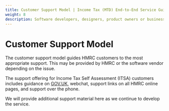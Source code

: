 ```yaml
---
title: Customer Support Model | Income Tax (MTD) End-to-End Service Guide
weight: 8
description: Software developers, designers, product owners or business analysts. Integrate your software with the Income Tax API for Making Tax Digital.
---
```


# Customer Support Model
<!--- Section owner: MTD Programme --->

The customer support model guides HMRC customers to the most appropriate support. This may be provided by HMRC or the software vendor depending on the issue.

The support offering for Income Tax Self Assessment (ITSA) customers includes guidance on [GOV.UK](https://www.gov.uk/contact/hm-revenue-customs/income-tax-enquiries-for-individuals-pensioners-and-employees), webchat, support links on all HMRC online pages, and support over the phone.

We will provide additional support material here as we continue to develop the service.
